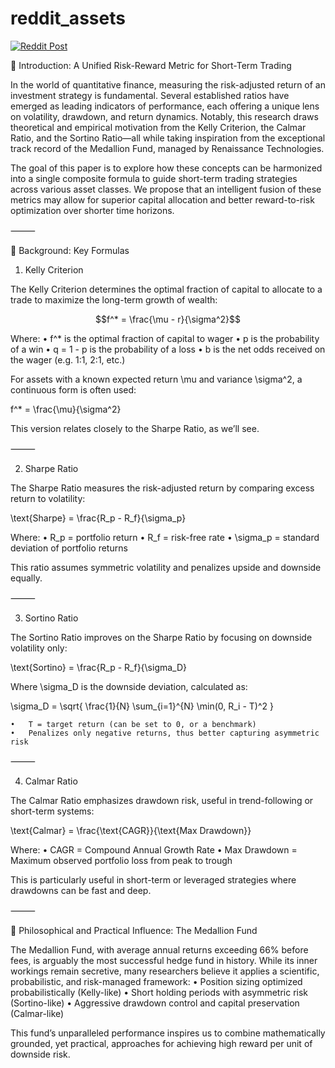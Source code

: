 # reddit_assets

[![Reddit Post](https://github.com/jongan69/reddit_assets/actions/workflows/reddit_post.yml/badge.svg)](https://github.com/jongan69/reddit_assets/actions/workflows/reddit_post.yml)

📘 Introduction: A Unified Risk-Reward Metric for Short-Term Trading

In the world of quantitative finance, measuring the risk-adjusted return of an investment strategy is fundamental. Several established ratios have emerged as leading indicators of performance, each offering a unique lens on volatility, drawdown, and return dynamics. Notably, this research draws theoretical and empirical motivation from the Kelly Criterion, the Calmar Ratio, and the Sortino Ratio—all while taking inspiration from the exceptional track record of the Medallion Fund, managed by Renaissance Technologies.

The goal of this paper is to explore how these concepts can be harmonized into a single composite formula to guide short-term trading strategies across various asset classes. We propose that an intelligent fusion of these metrics may allow for superior capital allocation and better reward-to-risk optimization over shorter time horizons.

⸻

📐 Background: Key Formulas

1. Kelly Criterion

The Kelly Criterion determines the optimal fraction of capital to allocate to a trade to maximize the long-term growth of wealth:

```math
f^* = \frac{\mu - r}{\sigma^2}
```

Where:
	•	f^* is the optimal fraction of capital to wager
	•	p is the probability of a win
	•	q = 1 - p is the probability of a loss
	•	b is the net odds received on the wager (e.g. 1:1, 2:1, etc.)

For assets with a known expected return \mu and variance \sigma^2, a continuous form is often used:

f^* = \frac{\mu}{\sigma^2}

This version relates closely to the Sharpe Ratio, as we’ll see.

⸻

2. Sharpe Ratio

The Sharpe Ratio measures the risk-adjusted return by comparing excess return to volatility:

\text{Sharpe} = \frac{R_p - R_f}{\sigma_p}

Where:
	•	R_p = portfolio return
	•	R_f = risk-free rate
	•	\sigma_p = standard deviation of portfolio returns

This ratio assumes symmetric volatility and penalizes upside and downside equally.

⸻

3. Sortino Ratio

The Sortino Ratio improves on the Sharpe Ratio by focusing on downside volatility only:

\text{Sortino} = \frac{R_p - R_f}{\sigma_D}

Where \sigma_D is the downside deviation, calculated as:

\sigma_D = \sqrt{ \frac{1}{N} \sum_{i=1}^{N} \min(0, R_i - T)^2 }

	•	T = target return (can be set to 0, or a benchmark)
	•	Penalizes only negative returns, thus better capturing asymmetric risk

⸻

4. Calmar Ratio

The Calmar Ratio emphasizes drawdown risk, useful in trend-following or short-term systems:

\text{Calmar} = \frac{\text{CAGR}}{\text{Max Drawdown}}

Where:
	•	CAGR = Compound Annual Growth Rate
	•	Max Drawdown = Maximum observed portfolio loss from peak to trough

This is particularly useful in short-term or leveraged strategies where drawdowns can be fast and deep.

⸻

🧠 Philosophical and Practical Influence: The Medallion Fund

The Medallion Fund, with average annual returns exceeding 66% before fees, is arguably the most successful hedge fund in history. While its inner workings remain secretive, many researchers believe it applies a scientific, probabilistic, and risk-managed framework:
	•	Position sizing optimized probabilistically (Kelly-like)
	•	Short holding periods with asymmetric risk (Sortino-like)
	•	Aggressive drawdown control and capital preservation (Calmar-like)

This fund’s unparalleled performance inspires us to combine mathematically grounded, yet practical, approaches for achieving high reward per unit of downside risk.
